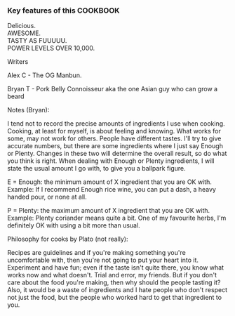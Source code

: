 ### Key features of this COOKBOOK

Delicious.  
AWESOME.  
TASTY AS FUUUUU.  
POWER LEVELS OVER 10,000.

Writers

Alex C - The OG Manbun.

Bryan T - Pork Belly Connoisseur aka the one Asian guy who can grow a beard











Notes \(Bryan\):

I tend not to record the precise amounts of ingredients I use when cooking. Cooking, at least for myself, is about feeling and knowing. What works for some, may not work for others. People have different tastes. I'll try to give accurate numbers, but there are some ingredients where I just say Enough or Plenty. Changes in these two will determine the overall result, so do what you think is right.  When dealing with Enough or Plenty ingredients, I will state the usual amount I go with, to give you a ballpark figure.

E = Enough: the minimum amount of X ingredient that you are OK with. Example: If I recommend Enough rice wine, you can put a dash, a heavy handed pour, or none at all.

P = Plenty: the maximum amount of X ingredient that you are OK with. Example: Plenty coriander means quite a bit. One of my favourite herbs, I'm definitely OK with using a bit more than usual.

Philosophy for cooks by Plato \(not really\):

Recipes are guidelines and if you're making something you're uncomfortable with, then you're not going to put your heart into it. Experiment and have fun; even if the taste isn't quite there, you know what works now and what doesn't. Trial and error, my friends. But if you don't care about the food you're making, then why should the people tasting it?  Also, it would be a waste of ingredients and I hate people who don't respect not just the food, but the people who worked hard to get that ingredient to you.

